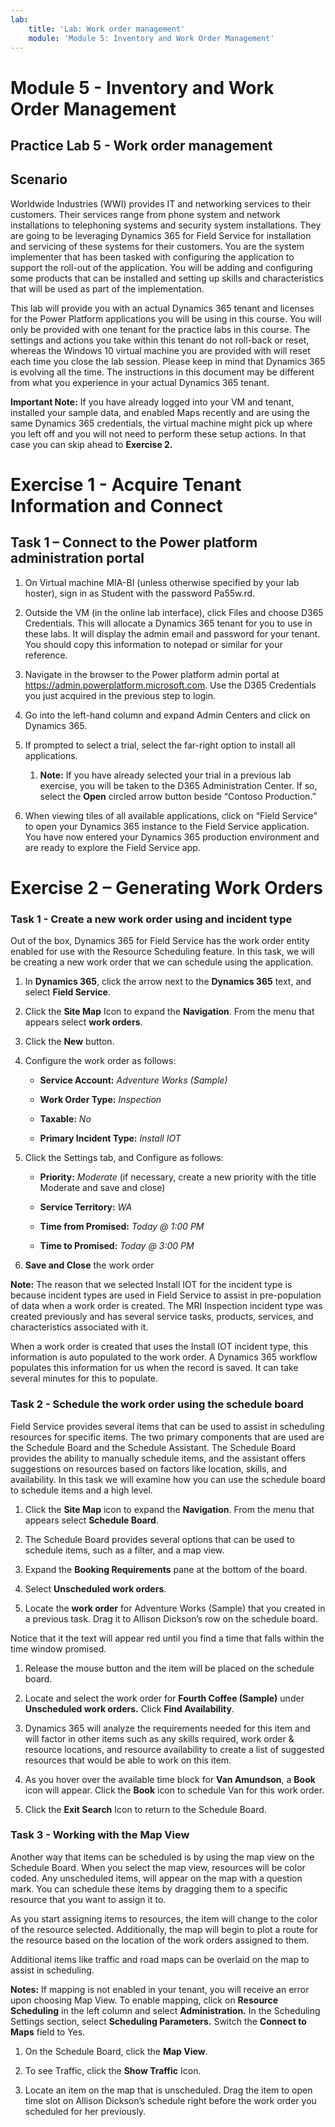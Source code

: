 ```yaml
---
lab:
    title: 'Lab: Work order management'
    module: 'Module 5: Inventory and Work Order Management'
---
```


Module 5 - Inventory and Work Order Management
====================
## Practice Lab 5 - Work order management

## Scenario

Worldwide Industries (WWI) provides IT and networking services to their
customers. Their services range from phone system and network installations to
telephoning systems and security system installations. They are going to be
leveraging Dynamics 365 for Field Service for installation and servicing of
these systems for their customers. You are the system implementer that has been
tasked with configuring the application to support the roll-out of the
application. You will be adding and configuring some products that can be
installed and setting up skills and characteristics that will be used as part of
the implementation.

This lab will provide you with an actual Dynamics 365 tenant and licenses for
the Power Platform applications you will be using in this course. You will only
be provided with one tenant for the practice labs in this course. The settings
and actions you take within this tenant do not roll-back or reset, whereas the
Windows 10 virtual machine you are provided with will reset each time you close
the lab session. Please keep in mind that Dynamics 365 is evolving all the time.
The instructions in this document may be different from what you experience in
your actual Dynamics 365 tenant.

**Important Note:** If you have already logged into your VM and tenant,
installed your sample data, and enabled Maps recently and are using the same
Dynamics 365 credentials, the virtual machine might pick up where you left off
and you will not need to perform these setup actions. In that case you can skip
ahead to **Exercise 2.**

Exercise 1 - Acquire Tenant Information and Connect
======

## Task 1 – Connect to the Power platform administration portal

1.  On Virtual machine MIA-BI (unless otherwise specified by your lab hoster),
    sign in as Student with the password Pa55w.rd.

2.  Outside the VM (in the online lab interface), click Files and choose D365
    Credentials. This will allocate a Dynamics 365 tenant for you to use in
    these labs. It will display the admin email and password for your tenant.
    You should copy this information to notepad or similar for your reference.

3.  Navigate in the browser to the Power platform admin portal at
    <https://admin.powerplatform.microsoft.com>. Use the D365 Credentials you
    just acquired in the previous step to login.

4.  Go into the left-hand column and expand Admin Centers and click on Dynamics
    365.

5.  If prompted to select a trial, select the far-right option to install all
    applications.

    1.  **Note:** If you have already selected your trial in a previous lab
        exercise, you will be taken to the D365 Administration Center. If so,
        select the **Open** circled arrow button beside “Contoso Production.”

6.  When viewing tiles of all available applications, click on “Field Service”
    to open your Dynamics 365 instance to the Field Service application. You
    have now entered your Dynamics 365 production environment and are ready to
    explore the Field Service app.


Exercise 2 – Generating Work Orders
===================================

### Task 1 - Create a new work order using and incident type

Out of the box, Dynamics 365 for Field Service has the work order entity enabled
for use with the Resource Scheduling feature. In this task, we will be creating
a new work order that we can schedule using the application.

1.  In **Dynamics 365**, click the arrow next to the **Dynamics 365** text, and
    select **Field Service**.

2.  Click the **Site Map** Icon to expand the **Navigation**. From the menu that
    appears select **work orders**.

3.  Click the **New** button.

4.  Configure the work order as follows:

    -   **Service Account:** *Adventure Works (Sample)*

    -   **Work Order Type:** *Inspection*

    -   **Taxable:** *No*

    -   **Primary Incident Type:** *Install IOT*

5.  Click the Settings tab, and Configure as follows:

    -   **Priority:** *Moderate* (if necessary, create a new priority with the
        title Moderate and save and close)

    -   **Service Territory:** *WA*

    -   **Time from Promised:** *Today \@ 1:00 PM*

    -   **Time to Promised:** *Today \@ 3:00 PM*

6.  **Save and Close** the work order

**Note:** The reason that we selected Install IOT for the incident type is
because incident types are used in Field Service to assist in pre-population
of data when a work order is created. The MRI Inspection incident type was
created previously and has several service tasks, products, services, and
characteristics associated with it.

When a work order is created that uses the Install IOT incident type, this
information is auto populated to the work order. A Dynamics 365 workflow populates this information for us when
the record is saved. It can take several minutes for this to populate.

### Task 2 - Schedule the work order using the schedule board

Field Service provides several items that can be used to assist in scheduling
resources for specific items. The two primary components that are used are the
Schedule Board and the Schedule Assistant. The Schedule Board provides the
ability to manually schedule items, and the assistant offers suggestions on
resources based on factors like location, skills, and availability. In this task
we will examine how you can use the schedule board to schedule items and a high
level.

1.  Click the **Site Map** icon to expand the **Navigation**. From the menu that
    appears select **Schedule Board**.

2.  The Schedule Board provides several options that can be used to schedule
    items, such as a filter, and a map view.

3.  Expand the **Booking Requirements** pane at the bottom of the board.

4.  Select **Unscheduled work orders**.

5.  Locate the **work order** for Adventure Works (Sample) that you created in a
    previous task. Drag it to Allison Dickson’s row on the schedule board.

Notice that it the text will appear red until you find a time that falls
within the time window promised.

1.  Release the mouse button and the item will be placed on the schedule board.

2.  Locate and select the work order for **Fourth Coffee (Sample)** under
    **Unscheduled work orders.** Click **Find Availability**.

3.  Dynamics 365 will analyze the requirements needed for this item and will
    factor in other items such as any skills required, work order & resource
    locations, and resource availability to create a list of suggested resources
    that would be able to work on this item.

4.  As you hover over the available time block for **Van Amundson**, a **Book**
    icon will appear. Click the **Book** icon to schedule Van for this work
    order.

5.  Click the **Exit Search** Icon to return to the Schedule Board.

### Task 3 - Working with the Map View

Another way that items can be scheduled is by using the map view on the Schedule
Board. When you select the map view, resources will be color coded. Any
unscheduled items, will appear on the map with a question mark. You can schedule
these items by dragging them to a specific resource that you want to assign it
to.

As you start assigning items to resources, the item will change to the color of
the resource selected. Additionally, the map will begin to plot a route for the
resource based on the location of the work orders assigned to them.

Additional items like traffic and road maps can be overlaid on the map to assist
in scheduling.

**Notes:** If mapping is not enabled in your tenant, you will receive an error
upon choosing Map View. To enable mapping, click on **Resource Scheduling** in
the left column and select **Administration.** In the Scheduling Settings
section, select **Scheduling Parameters.** Switch the **Connect to Maps** field
to Yes.

1.  On the Schedule Board, click the **Map View**.

2.  To see Traffic, click the **Show Traffic** Icon.

3.  Locate an item on the map that is unscheduled. Drag the item to open time
    slot on Allison Dickson’s schedule right before the work order you scheduled
    for her previously.

